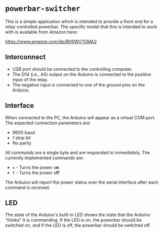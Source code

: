 # `powerbar-switcher`

This is a simple application which is intended to provide a front end for a relay-controlled powerbar. The specific
model that this is intended to work with is available from Amazon here:

https://www.amazon.com/dp/B00WV7GMA2

## Interconnect

- USB port should be connected to the controlling computer.
- The D14 (i.e., A0) output on the Arduino is connected to the positive input of the relay.
- The negative input is connected to one of the ground pins on the Arduino.

## Interface

When connected to the PC, the Arduino will appear as a virtual COM port. The expected connection parameters are:

- 9600 baud
- 1 stop bit
- No parity

All commands are a single byte and are responded to immediately. The currently implemented commands are:

- `n` - Turns the power o**n**
- `f` - Turns the power o**f**f

The Arduino will report the power status over the serial interface after each command is received.

## LED

The state of the Arduino's built-in LED shows the state that the Arduino "thinks" it is commanding. If the LED is on,
the powerbar should be switched on, and if the LED is off, the powerbar should be switched off.
